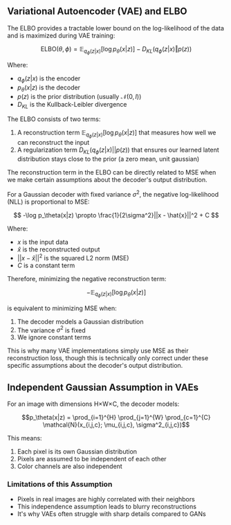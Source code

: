 ## Variational Autoencoder (VAE) and ELBO

The ELBO provides a tractable lower bound on the log-likelihood of the data and is maximized during VAE training:

```math
\text{ELBO}(\theta,\phi)=\mathbb{E}_{q_\phi(z|x)}[\log p_\theta(x|z)]-D_{KL}(q_\phi(z|x)\Vert p(z))
```
Where:
- $q_\phi(z|x)$ is the encoder
- $p_\theta(x|z)$ is the decoder
- $p(z)$ is the prior distribution (usually $\mathcal{N}(0,I)$)
- $D_{KL}$ is the Kullback-Leibler divergence

The ELBO consists of two terms:
1. A reconstruction term $\mathbb{E}_{q_\phi(z|x)} [\log p_\theta(x|z)]$ that measures how well we can reconstruct the input
2. A regularization term $D_{KL}(q_\phi(z|x) || p(z))$ that ensures our learned latent distribution stays close to the prior (a zero mean, unit gaussian)

The reconstruction term in the ELBO can be directly related to MSE when we make certain assumptions about the decoder's output distribution. 

For a Gaussian decoder with fixed variance $\sigma^2$, the negative log-likelihood (NLL) is proportional to MSE:

$$
-\log p_\theta(x|z) \propto \frac{1}{2\sigma^2}||x - \hat{x}||^2 + C
$$

Where:
- $x$ is the input data
- $\hat{x}$ is the reconstructed output
- $||x - \hat{x}||^2$ is the squared L2 norm (MSE)
- $C$ is a constant term

Therefore, minimizing the negative reconstruction term:

```math
-\mathbb{E}_{q_\phi(z|x)}[\log p_\theta(x|z)]
```
is equivalent to minimizing MSE when:
1. The decoder models a Gaussian distribution
2. The variance $\sigma^2$ is fixed
3. We ignore constant terms

This is why many VAE implementations simply use MSE as their reconstruction loss, though this is technically only correct under these specific assumptions about the decoder's output distribution.

## Independent Gaussian Assumption in VAEs

For an image with dimensions H×W×C, the decoder models:

$$p_\theta(x|z) = \prod_{i=1}^{H} \prod_{j=1}^{W} \prod_{c=1}^{C} \mathcal{N}(x_{i,j,c}; \mu_{i,j,c}, \sigma^2_{i,j,c})$$

This means:
1. Each pixel is its own Gaussian distribution
2. Pixels are assumed to be independent of each other
3. Color channels are also independent

### Limitations of this Assumption
- Pixels in real images are highly correlated with their neighbors
- This independence assumption leads to blurry reconstructions
- It's why VAEs often struggle with sharp details compared to GANs
